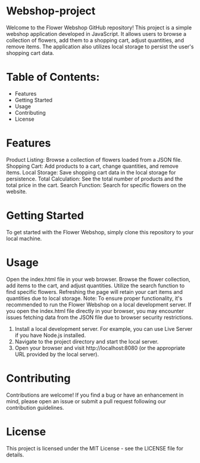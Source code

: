 # Webshop-project

Welcome to the Flower Webshop GitHub repository! This project is a simple webshop application developed in JavaScript. It allows users to browse a collection of flowers, add them to a shopping cart, adjust quantities, and remove items. The application also utilizes local storage to persist the user's shopping cart data.

# Table of Contents:
- Features
- Getting Started
- Usage
- Contributing
- License

# Features

Product Listing: Browse a collection of flowers loaded from a JSON file.
Shopping Cart: Add products to a cart, change quantities, and remove items.
Local Storage: Save shopping cart data in the local storage for persistence.
Total Calculation: See the total number of products and the total price in the cart.
Search Function: Search for specific flowers on the website.

# Getting Started

To get started with the Flower Webshop, simply clone this repository to your local machine.

# Usage

Open the index.html file in your web browser.
Browse the flower collection, add items to the cart, and adjust quantities.
Utilize the search function to find specific flowers.
Refreshing the page will retain your cart items and quantities due to local storage.
Note: To ensure proper functionality, it's recommended to run the Flower Webshop on a local development server. If you open the index.html file directly in your browser, you may encounter issues fetching data from the JSON file due to browser security restrictions.
1. Install a local development server. For example, you can use Live Server if you have Node.js installed.
2. Navigate to the project directory and start the local server.
3. Open your browser and visit http://localhost:8080 (or the appropriate URL provided by the local server).

# Contributing

Contributions are welcome! If you find a bug or have an enhancement in mind, please open an issue or submit a pull request following our contribution guidelines.

# License

This project is licensed under the MIT License - see the LICENSE file for details.
